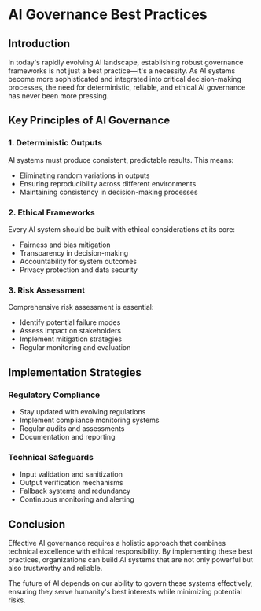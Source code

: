 # AI Governance Best Practices

## Introduction

In today's rapidly evolving AI landscape, establishing robust governance frameworks is not just a best practice—it's a necessity. As AI systems become more sophisticated and integrated into critical decision-making processes, the need for deterministic, reliable, and ethical AI governance has never been more pressing.

## Key Principles of AI Governance

### 1. Deterministic Outputs
AI systems must produce consistent, predictable results. This means:
- Eliminating random variations in outputs
- Ensuring reproducibility across different environments
- Maintaining consistency in decision-making processes

### 2. Ethical Frameworks
Every AI system should be built with ethical considerations at its core:
- Fairness and bias mitigation
- Transparency in decision-making
- Accountability for system outcomes
- Privacy protection and data security

### 3. Risk Assessment
Comprehensive risk assessment is essential:
- Identify potential failure modes
- Assess impact on stakeholders
- Implement mitigation strategies
- Regular monitoring and evaluation

## Implementation Strategies

### Regulatory Compliance
- Stay updated with evolving regulations
- Implement compliance monitoring systems
- Regular audits and assessments
- Documentation and reporting

### Technical Safeguards
- Input validation and sanitization
- Output verification mechanisms
- Fallback systems and redundancy
- Continuous monitoring and alerting

## Conclusion

Effective AI governance requires a holistic approach that combines technical excellence with ethical responsibility. By implementing these best practices, organizations can build AI systems that are not only powerful but also trustworthy and reliable.

The future of AI depends on our ability to govern these systems effectively, ensuring they serve humanity's best interests while minimizing potential risks. 